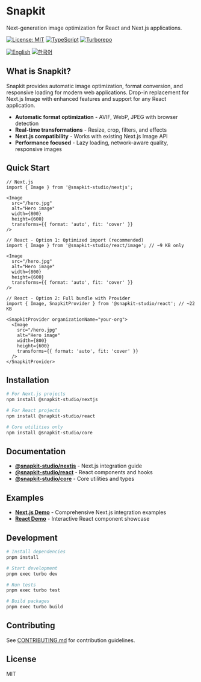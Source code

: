 # Snapkit

Next-generation image optimization for React and Next.js applications.

[![License: MIT](https://img.shields.io/badge/License-MIT-yellow.svg)](https://opensource.org/licenses/MIT)
[![TypeScript](https://img.shields.io/badge/%3C%2F%3E-TypeScript-%230074c1.svg)](http://www.typescriptlang.org/)
[![Turborepo](https://img.shields.io/badge/built%20with-Turborepo-blueviolet)](https://turbo.build/)

[![English](https://img.shields.io/badge/docs-English-blue)](./README.md) [![한국어](https://img.shields.io/badge/docs-한국어-blue)](./README-ko.md)

## What is Snapkit?

Snapkit provides automatic image optimization, format conversion, and responsive loading for modern web applications. Drop-in replacement for Next.js Image with enhanced features and support for any React application.

- **Automatic format optimization** - AVIF, WebP, JPEG with browser detection
- **Real-time transformations** - Resize, crop, filters, and effects
- **Next.js compatibility** - Works with existing Next.js Image API
- **Performance focused** - Lazy loading, network-aware quality, responsive images

## Quick Start

```tsx
// Next.js
import { Image } from '@snapkit-studio/nextjs';

<Image
  src="/hero.jpg"
  alt="Hero image"
  width={800}
  height={600}
  transforms={{ format: 'auto', fit: 'cover' }}
/>
```

```tsx
// React - Option 1: Optimized import (recommended)
import { Image } from '@snapkit-studio/react/image'; // ~9 KB only

<Image
  src="/hero.jpg"
  alt="Hero image"
  width={800}
  height={600}
  transforms={{ format: 'auto', fit: 'cover' }}
/>

// React - Option 2: Full bundle with Provider
import { Image, SnapkitProvider } from '@snapkit-studio/react'; // ~22 KB

<SnapkitProvider organizationName="your-org">
  <Image
    src="/hero.jpg"
    alt="Hero image"
    width={800}
    height={600}
    transforms={{ format: 'auto', fit: 'cover' }}
  />
</SnapkitProvider>
```

## Installation

```bash
# For Next.js projects
npm install @snapkit-studio/nextjs

# For React projects
npm install @snapkit-studio/react

# Core utilities only
npm install @snapkit-studio/core
```

## Documentation

- **[@snapkit-studio/nextjs](./packages/nextjs/README.md)** - Next.js integration guide
- **[@snapkit-studio/react](./packages/react/README.md)** - React components and hooks
- **[@snapkit-studio/core](./packages/core/README.md)** - Core utilities and types

## Examples

- **[Next.js Demo](./apps/nextjs-demo)** - Comprehensive Next.js integration examples
- **[React Demo](./apps/react-demo)** - Interactive React component showcase

## Development

```bash
# Install dependencies
pnpm install

# Start development
pnpm exec turbo dev

# Run tests
pnpm exec turbo test

# Build packages
pnpm exec turbo build
```

## Contributing

See [CONTRIBUTING.md](./CONTRIBUTING.md) for contribution guidelines.

## License

MIT